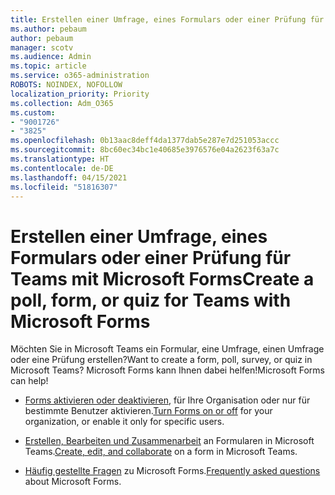```yaml
---
title: Erstellen einer Umfrage, eines Formulars oder einer Prüfung für Teams mit Microsoft Forms
ms.author: pebaum
author: pebaum
manager: scotv
ms.audience: Admin
ms.topic: article
ms.service: o365-administration
ROBOTS: NOINDEX, NOFOLLOW
localization_priority: Priority
ms.collection: Adm_O365
ms.custom:
- "9001726"
- "3825"
ms.openlocfilehash: 0b13aac8deff4da1377dab5e287e7d251053accc
ms.sourcegitcommit: 8bc60ec34bc1e40685e3976576e04a2623f63a7c
ms.translationtype: HT
ms.contentlocale: de-DE
ms.lasthandoff: 04/15/2021
ms.locfileid: "51816307"
---
```

# <a name="create-a-poll-form-or-quiz-for-teams-with-microsoft-forms"></a><span data-ttu-id="ce0e4-102">Erstellen einer Umfrage, eines Formulars oder einer Prüfung für Teams mit Microsoft Forms</span><span class="sxs-lookup"><span data-stu-id="ce0e4-102">Create a poll, form, or quiz for Teams with Microsoft Forms</span></span>

<span data-ttu-id="ce0e4-103">Möchten Sie in Microsoft Teams ein Formular, eine Umfrage, einen Umfrage oder eine Prüfung erstellen?</span><span class="sxs-lookup"><span data-stu-id="ce0e4-103">Want to create a form, poll, survey, or quiz in Microsoft Teams?</span></span> <span data-ttu-id="ce0e4-104">Microsoft Forms kann Ihnen dabei helfen!</span><span class="sxs-lookup"><span data-stu-id="ce0e4-104">Microsoft Forms can help!</span></span>

 - <span data-ttu-id="ce0e4-105">[Forms aktivieren oder deaktivieren](https://support.office.com/article/turn-off-or-turn-on-microsoft-forms-8dcbf3ab-f2d6-459a-b8be-8d9892132a43), für Ihre Organisation oder nur für bestimmte Benutzer aktivieren.</span><span class="sxs-lookup"><span data-stu-id="ce0e4-105">[Turn Forms on or off](https://support.office.com/article/turn-off-or-turn-on-microsoft-forms-8dcbf3ab-f2d6-459a-b8be-8d9892132a43) for your organization, or enable it only for specific users.</span></span>
 
 - <span data-ttu-id="ce0e4-106">[Erstellen, Bearbeiten und Zusammenarbeit](https://support.office.com/article/create-edit-and-collaborate-on-a-form-in-microsoft-teams-333b97a3-41d9-48bc-a1cb-84a96bd44e14) an Formularen in Microsoft Teams.</span><span class="sxs-lookup"><span data-stu-id="ce0e4-106">[Create, edit, and collaborate](https://support.office.com/article/create-edit-and-collaborate-on-a-form-in-microsoft-teams-333b97a3-41d9-48bc-a1cb-84a96bd44e14) on a form in Microsoft Teams.</span></span>
 
 - <span data-ttu-id="ce0e4-107">[Häufig gestellte Fragen](https://support.office.com/article/get-started-1dd58027-40dc-42d0-9ca4-80ddecc5c696) zu Microsoft Forms.</span><span class="sxs-lookup"><span data-stu-id="ce0e4-107">[Frequently asked questions](https://support.office.com/article/get-started-1dd58027-40dc-42d0-9ca4-80ddecc5c696) about Microsoft Forms.</span></span>
